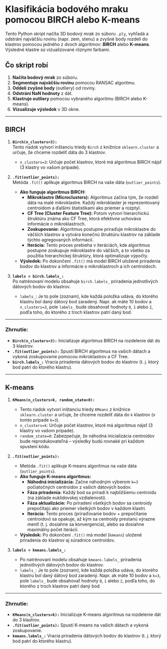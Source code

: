 # Klasifikácia bodového mraku pomocou BIRCH alebo K-means

Tento Python skript načíta 3D bodový mrak zo súboru `.ply`, vyhľadá a odstráni najväčšiu rovinu (napr. zem, stenu) a zvyšné body rozdelí do klastrov pomocou jedného z dvoch algoritmov: **BIRCH** alebo **K-means**. Výsledné klastre sú vizualizované rôznymi farbami.

## Čo skript robí

1. **Načíta bodový mrak** zo súboru.
2. **Segmentuje najväčšiu rovinu** pomocou RANSAC algoritmu.
3. **Oddelí zvyšné body** (outliery) od roviny.
4. **Odstráni NaN hodnoty** z dát.
5. **Klastruje outliery** pomocou vybraného algoritmu (BIRCH alebo K-means).
6. **Vizualizuje výsledok** v 3D okne.

---

## BIRCH

1. **`Birch(n_clusters=3):`**  
   Tento riadok vytvorí inštanciu triedy `Birch` z knižnice `sklearn.cluster` a určuje, že chceme rozdeliť dáta do 3 klastrov.

   - `n_clusters=3`: Určuje počet klastrov, ktoré má algoritmus BIRCH nájsť (3 klastry vo vašom prípade).

2. **`.fit(outlier_points):`**  
   Metóda `.fit()` aplikuje algoritmus BIRCH na vaše dáta (`outlier_points`).

   - **Ako funguje algoritmus BIRCH:**
     - **Mikroklastre (Microclusters):** Algoritmus začína tým, že rozdelí dáta na malé mikroklastre. Každý mikroklaster je reprezentovaný centroidom a ďalšími štatistikami ako priemer a rozptyl.
     - **CF Tree (Cluster Feature Tree):** Potom vytvorí hierarchickú štruktúru známa ako CF Tree, ktorá efektívne uchováva informácie o mikroklastroch.
     - **Zoskupovanie:** Algoritmus postupne priraďuje mikroklastre do väčších klastrov a vytvára konečnú štruktúru klastrov na základe týchto agregovaných informácií.
     - **Iterácia:** Tento proces prebieha v iteráciách, kde algoritmus postupne zoskupuje mikroklastre do väčších, a to všetko za použitia hierarchickej štruktúry, ktorá optimalizuje výpočty.
   - **Výsledok:** Po dokončení `.fit()` má model BIRCH uložené priradenia bodov do klastrov a informácie o mikroklastroch a ich centroidoch.

3. **`labels = birch.labels_:`**  
   Po natrénovaní modelu obsahuje `birch.labels_` priradenia jednotlivých dátových bodov do klastrov.

   - `labels_`: Je to pole (zoznam), kde každá položka udáva, do ktorého klastru bol daný dátový bod zaradený. Napr. ak máte 10 bodov a `n_clusters=3`, pole `labels_` bude obsahovať hodnoty `0`, `1` alebo `2`, podľa toho, do ktorého z troch klastrov patrí daný bod.

---

### Zhrnutie:
- **`Birch(n_clusters=3):`** Inicializuje algoritmus BIRCH na rozdelenie dát do 3 klastrov.
- **`.fit(outlier_points):`** Spustí BIRCH algoritmus na vašich dátach a vykoná zoskupovanie pomocou mikroklastrov a CF Tree.
- **`birch.labels_:`** Vracia priradenia dátových bodov do klastrov (t. j. ktorý bod patrí do ktorého klastru).

---

## K-means

1. **`KMeans(n_clusters=k, random_state=0):`**
   - Tento riadok vytvorí inštanciu triedy `KMeans` z knižnice `sklearn.cluster` a určuje, že chceme rozdeliť dáta do `k` klastrov (v tomto prípade `k=3`).
   - `n_clusters=k`: Určuje počet klastrov, ktoré má algoritmus nájsť (3 klastry vo vašom prípade).
   - `random_state=0`: Zabezpečuje, že náhodná inicializácia centroidov bude reprodukovateľná – výsledky budú rovnaké pri každom spustení kódu.

2. **`.fit(outlier_points):`**
   - Metóda `.fit()` aplikuje K-means algoritmus na vaše dáta (`outlier_points`).
   - **Ako funguje K-means algoritmus:**
     - **Náhodná inicializácia:** Začne náhodným výberom `k=3` počiatočných centroidov z vašich dátových bodov.
     - **Fáza priradenia:** Každý bod sa priradí k najbližšiemu centroidu (na základe euklidovskej vzdialenosti).
     - **Fáza aktualizácie:** Po priradení všetkých bodov sa centroidy prepočítajú ako priemer všetkých bodov v každom klastri.
     - **Iterácia:** Tento proces (priraďovanie bodov + prepočítanie centroidov) sa opakuje, až kým sa centroidy prestanú výrazne meniť (t. j. dosiahne sa konvergencia), alebo sa dosiahne maximálny počet iterácií.
   - **Výsledok:** Po dokončení `.fit()` má model (`kmeans`) uložené priradenia do klastrov aj súradnice centroidov.

3. **`labels = kmeans.labels_:`**
   - Po natrénovaní modelu obsahuje `kmeans.labels_` priradenia jednotlivých dátových bodov do klastrov.
   - `labels_`: Je to pole (zoznam), kde každá položka udáva, do ktorého klastru bol daný dátový bod zaradený. Napr. ak máte 10 bodov a `k=3`, pole `labels_` bude obsahovať hodnoty `0`, `1` alebo `2`, podľa toho, do ktorého z troch klastrov patrí daný bod.

---

### Zhrnutie:
- **`KMeans(n_clusters=k):`** Inicializuje K-means algoritmus na rozdelenie dát do 3 klastrov.
- **`.fit(outlier_points):`** Spustí K-means na vašich dátach a vykoná zoskupovanie.
- **`kmeans.labels_:`** Vracia priradenia dátových bodov do klastrov (t. j. ktorý bod patrí do ktorého klastru).

